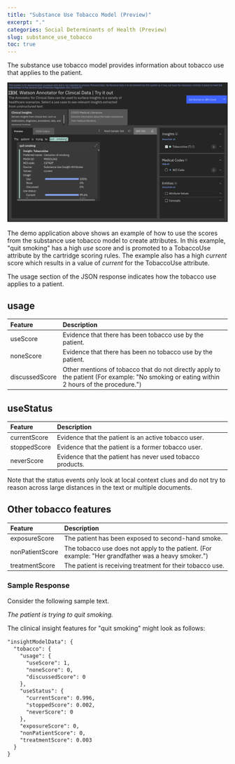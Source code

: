 ```yaml
---
title: "Substance Use Tobacco Model (Preview)"
excerpt: "."
categories: Social Determinants of Health (Preview)
slug: substance_use_tobacco
toc: true
---
```

<!-- ---

copyright:
  years: 2021
lastupdated: "2021-11-09"

keywords: annotator clinical data, clinical data, annotation

subcollection: wh-acd

---

# Substance Use Tobacco Model (Preview) -->

The substance use tobacco model provides information about tobacco use that applies to the patient.

![tobacco](../../images/tobacco.png)

The demo application above shows an example of how to use the scores from the substance use tobacco model to create attributes.  In this example, "quit smoking" has a high _use_ score and is promoted to a TobaccoUse attribute by the cartridge scoring rules. The example also has a high _current_ score which results in a value of _current_ for the TobaccoUse attribute.

The usage section of the JSON response indicates how the tobacco use applies to a patient.

## usage

| Feature | Description |
|:--------|:------------|
| useScore | Evidence that there has been tobacco use by the patient. |
| noneScore | Evidence that there has been no tobacco use by the patient. |
| discussedScore | Other mentions of tobacco that do not directly apply to the patient (For example:  "No smoking or eating within 2 hours of the procedure.") |

## useStatus

| Feature | Description |
|:--------|:------------|
| currentScore | Evidence that the patient is an active tobacco user. |
| stoppedScore | Evidence that the patient is a former tobacco user. |
| neverScore | Evidence that the patient has never used tobacco products. |

Note that the status events only look at local context clues and do not try to reason across large distances in the text or multiple documents.  

## Other tobacco features

| Feature | Description |
|:--------|:------------|
| exposureScore | The patient has been exposed to second-hand smoke. |
| nonPatientScore | The tobacco use does not apply to the patient. (For example: "Her grandfather was a heavy smoker.") |
| treatmentScore | The patient is receiving treatment for their tobacco use. |

### Sample Response

Consider the following sample text.

_The patient is trying to quit smoking._

The clinical insight features for "quit smoking" might look as follows:

```
"insightModelData": {
  "tobacco": {
    "usage": {
      "useScore": 1,
      "noneScore": 0,
      "discussedScore": 0
    },
    "useStatus": {
      "currentScore": 0.996,
      "stoppedScore": 0.002,
      "neverScore": 0
    },
    "exposureScore": 0,
    "nonPatientScore": 0,
    "treatmentScore": 0.003
  }
}
```
